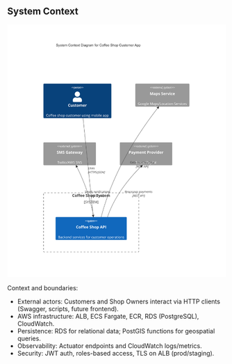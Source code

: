 ## System Context
![System Context](./images/system-context.png)

Context and boundaries:
- External actors: Customers and Shop Owners interact via HTTP clients (Swagger, scripts, future frontend).
- AWS infrastructure: ALB, ECS Fargate, ECR, RDS (PostgreSQL), CloudWatch.
- Persistence: RDS for relational data; PostGIS functions for geospatial queries.
- Observability: Actuator endpoints and CloudWatch logs/metrics.
- Security: JWT auth, roles-based access, TLS on ALB (prod/staging).